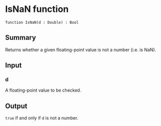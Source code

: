 # IsNaN function

`function IsNaN(d : Double) : Bool`

## Summary
Returns whether a given floating-point value is not a number (i.e. is
NaN).

## Input
### d
A floating-point value to be checked.

## Output
`true` if and only if `d` is not a number.
